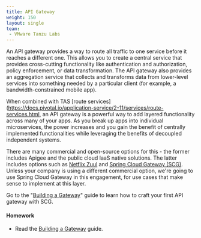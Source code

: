 ```yaml
---
title: API Gateway
weight: 150
layout: single
team:
 - VMware Tanzu Labs
---
```


An API gateway provides a way to route all traffic to one service before it reaches a different one. This allows you to create a central service that provides cross-cutting functionality like authentication and authorization, policy enforcement, or data transformation. The API gateway also provides an aggregation service that collects and transforms data from lower-level services into something needed by a particular client (for example, a bandwidth-constrained mobile app). 

When combined with TAS [route services](https://docs.pivotal.io/application-service/2-11/services/route-services.html, an API gateway is a powerful way to add layered functionality across many of your apps. As you break up apps into individual microservices, the power increases and you gain the benefit of centrally implemented functionalities while leveraging the benefits of decoupled independent systems.

There are many commercial and open-source options for this - the former includes Apigee and the public cloud IaaS native solutions. The latter includes options such as [Netflix Zuul](https://github.com/Netflix/zuul) and [Spring Cloud Gateway (SCG)](https://spring.io/projects/spring-cloud-gateway). Unless your company is using a different commercial option, we're going to use Spring Cloud Gateway in this engagement, for use cases that make sense to implement at this layer. 

Go to the "[Building a Gateway](https://spring.io/guides/gs/gateway/)" guide to learn how to craft your first API gateway with SCG.


#### Homework

- Read the [Building a Gateway](https://spring.io/guides/gs/gateway/) guide.
